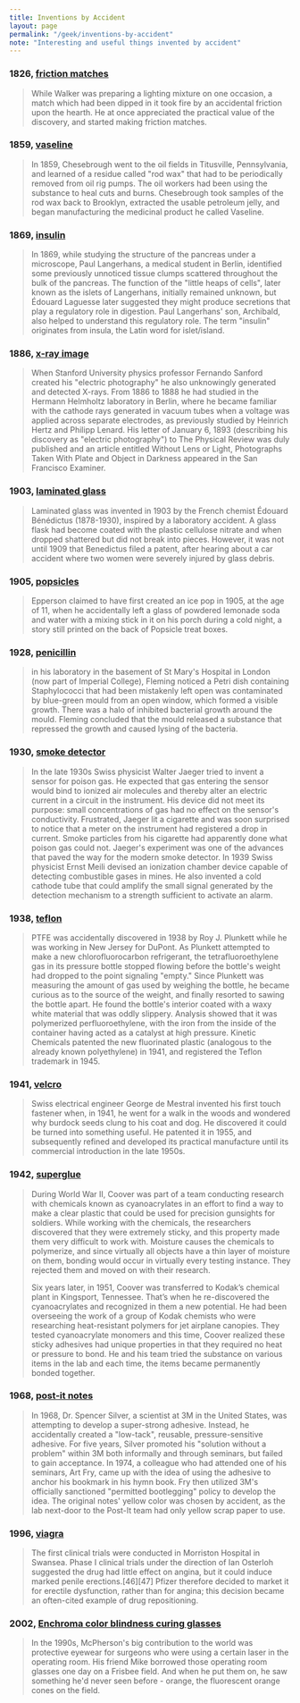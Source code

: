 ```yaml
---
title: Inventions by Accident
layout: page
permalink: "/geek/inventions-by-accident"
note: "Interesting and useful things invented by accident"
---
```


### 1826, [friction matches](https://en.wikipedia.org/wiki/Match#Friction_matches)

>While Walker was preparing a lighting mixture on one occasion, a match which had been dipped in it took fire by an accidental friction upon the hearth. He at once appreciated the practical value of the discovery, and started making friction matches.

### 1859, [vaseline](https://en.wikipedia.org/wiki/Vaseline#History)

>In 1859, Chesebrough went to the oil fields in Titusville, Pennsylvania, and learned of a residue called "rod wax" that had to be periodically removed from oil rig pumps. The oil workers had been using the substance to heal cuts and burns. Chesebrough took samples of the rod wax back to Brooklyn, extracted the usable petroleum jelly, and began manufacturing the medicinal product he called Vaseline.

### 1869, [insulin](https://en.wikipedia.org/wiki/Insulin#Discovery)

>In 1869, while studying the structure of the pancreas under a microscope, Paul Langerhans, a medical student in Berlin, identified some previously unnoticed tissue clumps scattered throughout the bulk of the pancreas. The function of the "little heaps of cells", later known as the islets of Langerhans, initially remained unknown, but Édouard Laguesse later suggested they might produce secretions that play a regulatory role in digestion. Paul Langerhans' son, Archibald, also helped to understand this regulatory role. The term "insulin" originates from insula, the Latin word for islet/island.

### 1886, [x-ray image](https://en.wikipedia.org/wiki/X-ray#Pre-R%C3%B6ntgen_observations_and_research)

>When Stanford University physics professor Fernando Sanford created his "electric photography" he also unknowingly generated and detected X-rays. From 1886 to 1888 he had studied in the Hermann Helmholtz laboratory in Berlin, where he became familiar with the cathode rays generated in vacuum tubes when a voltage was applied across separate electrodes, as previously studied by Heinrich Hertz and Philipp Lenard. His letter of January 6, 1893 (describing his discovery as "electric photography") to The Physical Review was duly published and an article entitled Without Lens or Light, Photographs Taken With Plate and Object in Darkness appeared in the San Francisco Examiner.

### 1903, [laminated glass](https://en.wikipedia.org/wiki/Laminated_glass#History)

>Laminated glass was invented in 1903 by the French chemist Édouard Bénédictus (1878-1930), inspired by a laboratory accident. A glass flask had become coated with the plastic cellulose nitrate and when dropped shattered but did not break into pieces. However, it was not until 1909 that Benedictus filed a patent, after hearing about a car accident where two women were severely injured by glass debris.

### 1905, [popsicles](https://en.wikipedia.org/wiki/Ice_pop#History)

>Epperson claimed to have first created an ice pop in 1905, at the age of 11, when he accidentally left a glass of powdered lemonade soda and water with a mixing stick in it on his porch during a cold night, a story still printed on the back of Popsicle treat boxes. 

### 1928, [penicillin](https://en.wikipedia.org/wiki/Penicillin#Discovery)

>in his laboratory in the basement of St Mary's Hospital in London (now part of Imperial College), Fleming noticed a Petri dish containing Staphylococci that had been mistakenly left open was contaminated by blue-green mould from an open window, which formed a visible growth. There was a halo of inhibited bacterial growth around the mould. Fleming concluded that the mould released a substance that repressed the growth and caused lysing of the bacteria.

### 1930, [smoke detector](https://en.wikipedia.org/wiki/Smoke_detector#History)

>In the late 1930s Swiss physicist Walter Jaeger tried to invent a sensor for poison gas. He expected that gas entering the sensor would bind to ionized air molecules and thereby alter an electric current in a circuit in the instrument. His device did not meet its purpose: small concentrations of gas had no effect on the sensor's conductivity. Frustrated, Jaeger lit a cigarette and was soon surprised to notice that a meter on the instrument had registered a drop in current. Smoke particles from his cigarette had apparently done what poison gas could not. Jaeger's experiment was one of the advances that paved the way for the modern smoke detector. In 1939 Swiss physicist Ernst Meili devised an ionization chamber device capable of detecting combustible gases in mines. He also invented a cold cathode tube that could amplify the small signal generated by the detection mechanism to a strength sufficient to activate an alarm.

### 1938, [teflon](https://en.wikipedia.org/wiki/Polytetrafluoroethylene#History)

>PTFE was accidentally discovered in 1938 by Roy J. Plunkett while he was working in New Jersey for DuPont. As Plunkett attempted to make a new chlorofluorocarbon refrigerant, the tetrafluoroethylene gas in its pressure bottle stopped flowing before the bottle's weight had dropped to the point signaling "empty." Since Plunkett was measuring the amount of gas used by weighing the bottle, he became curious as to the source of the weight, and finally resorted to sawing the bottle apart. He found the bottle's interior coated with a waxy white material that was oddly slippery. Analysis showed that it was polymerized perfluoroethylene, with the iron from the inside of the container having acted as a catalyst at high pressure. Kinetic Chemicals patented the new fluorinated plastic (analogous to the already known polyethylene) in 1941, and registered the Teflon trademark in 1945.

### 1941, [velcro](https://en.wikipedia.org/wiki/Velcro#History)

>Swiss electrical engineer George de Mestral invented his first touch fastener when, in 1941, he went for a walk in the woods and wondered why burdock seeds clung to his coat and dog. He discovered it could be turned into something useful. He patented it in 1955, and subsequently refined and developed its practical manufacture until its commercial introduction in the late 1950s. 

### 1942, [superglue](https://web.archive.org/web/20090503111504/http://web.mit.edu/invent/iow/coover.html)

>During World War II, Coover was part of a team conducting research with chemicals known as cyanoacrylates in an effort to find a way to make a clear plastic that could be used for precision gunsights for soldiers. While working with the chemicals, the researchers discovered that they were extremely sticky, and this property made them very difficult to work with. Moisture causes the chemicals to polymerize, and since virtually all objects have a thin layer of moisture on them, bonding would occur in virtually every testing instance. They rejected them and moved on with their research. 
>
>Six years later, in 1951, Coover was transferred to Kodak’s chemical plant in Kingsport, Tennessee. That’s when he re-discovered the cyanoacrylates and recognized in them a new potential. He had been overseeing the work of a group of Kodak chemists who were researching heat-resistant polymers for jet airplane canopies. They tested cyanoacrylate monomers and this time, Coover realized these sticky adhesives had unique properties in that they required no heat or pressure to bond. He and his team tried the substance on various items in the lab and each time, the items became permanently bonded together. 

### 1968, [post-it notes](https://en.wikipedia.org/wiki/Post-it_Note#History)

>In 1968, Dr. Spencer Silver, a scientist at 3M in the United States, was attempting to develop a super-strong adhesive. Instead, he accidentally created a "low-tack", reusable, pressure-sensitive adhesive. For five years, Silver promoted his "solution without a problem" within 3M both informally and through seminars, but failed to gain acceptance. In 1974, a colleague who had attended one of his seminars, Art Fry, came up with the idea of using the adhesive to anchor his bookmark in his hymn book. Fry then utilized 3M's officially sanctioned "permitted bootlegging" policy to develop the idea. The original notes' yellow color was chosen by accident, as the lab next-door to the Post-It team had only yellow scrap paper to use.

### 1996, [viagra]()

>The first clinical trials were conducted in Morriston Hospital in Swansea. Phase I clinical trials under the direction of Ian Osterloh suggested the drug had little effect on angina, but it could induce marked penile erections.[46][47] Pfizer therefore decided to market it for erectile dysfunction, rather than for angina; this decision became an often-cited example of drug repositioning.

### 2002, [Enchroma color blindness curing glasses](https://www.npr.org/2018/07/13/628907277/how-universities-and-businesses-are-trying-to-engineer-more-accidental-genius)

>In the 1990s, McPherson's big contribution to the world was protective eyewear for surgeons who were using a certain laser in the operating room. His friend Mike borrowed those operating room glasses one day on a Frisbee field. And when he put them on, he saw something he'd never seen before - orange, the fluorescent orange cones on the field.
